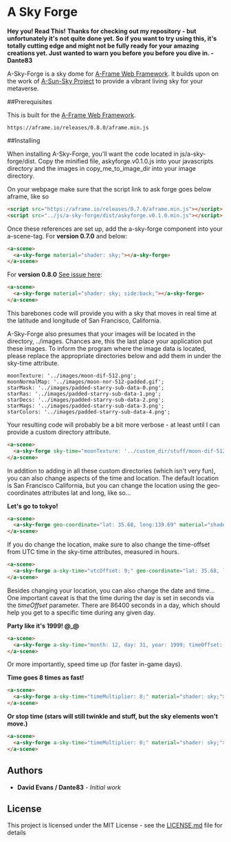 # A Sky Forge

**Hey you! Read This!**
**Thanks for checking out my repository - but unfortunately it's not quite done yet. So if you want to try using this, it's totally cutting edge and might not be fully ready for your amazing creations yet. Just wanted to warn you before you before you dive in. - Dante83**

A-Sky-Forge is a sky dome for [A-Frame Web Framework](https://aframe.io/). It builds upon on the work of [A-Sun-Sky Project](https://github.com/ngokevin/kframe/tree/master/components/sun-sky) to provide a vibrant living sky for your metaverse.

##Prerequisites

This is built for the [A-Frame Web Framework](https://aframe.io/).

`https://aframe.io/releases/0.8.0/aframe.min.js`

##Installing

When installing A-Sky-Forge, you'll want the code located in js/a-sky-forge/dist.
Copy the minified file, askyforge.v0.1.0.js into your javascripts directory and the images in copy_me_to_image_dir into your image directory.

On your webpage make sure that the script link to ask forge goes below aframe, like so

```html
<script src="https://aframe.io/releases/0.7.0/aframe.min.js"></script>
<script src="../js/a-sky-forge/dist/askyforge.v0.1.0.min.js"></script>
```

Once these references are set up, add the a-sky-forge component into your a-scene-tag.
For **version 0.7.0** and below:

```html
<a-scene>
  <a-sky-forge material="shader: sky;"></a-sky-forge>
</a-scene>
```

For **version 0.8.0** [See issue here](https://github.com/aframevr/aframe/issues/3428):
```html
<a-scene>
  <a-sky-forge material="shader: sky; side:back;"></a-sky-forge>
</a-scene>
```

This barebones code will provide you with a sky that moves in real time at the latitude and longitude of San Francisco, California.

A-Sky-Forge also presumes that your images will be located in the directory, ../images. Chances are, this the last place your application put these images. To inform the program where the image data is located, please replace the appropriate directories below and add them in under the sky-time attribute.

```
moonTexture: '../images/moon-dif-512.png';
moonNormalMap: '../images/moon-nor-512-padded.gif';
starMask: '../images/padded-starry-sub-data-0.png';
starRas: '../images/padded-starry-sub-data-1.png';
starDecs: '../images/padded-starry-sub-data-2.png';
starMags: '../images/padded-starry-sub-data-3.png';
starColors: '../images/padded-starry-sub-data-4.png';
```

Your resulting code will probably be a bit more verbose - at least until I can provide a custom directory attribute.

```html
<a-scene>
  <a-sky-forge sky-time="moonTexture: '../custom_dir/stuff/moon-dif-512.png'; moonNormalMap: '../custom_dir/stuff/moon-nor-512-padded.gif'; starMask: '../custom_dir/stuff/padded-starry-sub-data-0.png'; starRas: '../custom_dir/stuff/padded-starry-sub-data-1.png'; starDecs: '../custom_dir/stuff/padded-starry-sub-data-2.png'; starMags: '../custom_dir/stuff/padded-starry-sub-data-3.png'; starColors: '../custom_dir/stuff/padded-starry-sub-data-4.png';" material="shader: sky;"></a-sky-forge>
</a-scene>
```

In addition to adding in all these custom directories (which isn't very fun), you can also change aspects of the time and location. The default location is San Francisco California, but you can change the location using the geo-coordinates attributes lat and long, like so...

**Let's go to tokyo!**
```html
<a-scene>
  <a-sky-forge geo-coordinate="lat: 35.68, long:139.69" material="shader: sky;"></a-sky-forge>
</a-scene>
```

If you do change the location, make sure to also change the time-offset from UTC time in the sky-time attributes, measured in hours.

```html
<a-scene>
  <a-sky-forge a-sky-time="utcOffset: 9;" geo-coordinate="lat: 35.68, long:139.69" material="shader: sky;"></a-sky-forge>
</a-scene>
```

Besides changing your location, you can also change the date and time...
One important caveat is that the time during the day is set in seconds via the *timeOffset* parameter.
There are 86400 seconds in a day, which should help you get to a specific time during any given day.

**Party like it's 1999! @_@**
```html
<a-scene>
  <a-sky-forge a-sky-time="month: 12, day: 31, year: 1999; timeOffset: 86390" material="shader: sky;"></a-sky-forge>
</a-scene>
```

Or more importantly, speed time up (for faster in-game days).

**Time goes 8 times as fast!**
```html
<a-scene>
  <a-sky-forge a-sky-time="timeMultiplier: 8;" material="shader: sky;"></a-sky-forge>
</a-scene>
```

**Or stop time (stars will still twinkle and stuff, but the sky elements won't move.)**
```html
<a-scene>
  <a-sky-forge a-sky-time="timeMultiplier: 0;" material="shader: sky;"></a-sky-forge>
</a-scene>
```

## Authors
* **David Evans / Dante83** - *Initial work*

## License

This project is licensed under the MIT License - see the [LICENSE.md](LICENSE.md) file for details
